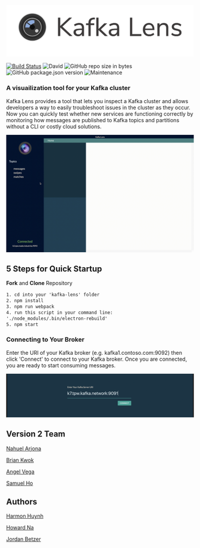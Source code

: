 ![Kafka Lens Logo](assets/images/kl-f-logo.png)

[![Build Status](https://travis-ci.com/kafka-lens/kafka-lens.svg?branch=master)](https://travis-ci.com/kafka-lens/kafka-lens)
![David](https://img.shields.io/david/oslabs-beta/kafka-lens?color=brightgreen)
![GitHub repo size in bytes](https://img.shields.io/github/repo-size/oslabs-beta/kafka-lens.svg)
![GitHub package.json version](https://img.shields.io/github/package-json/v/oslabs-beta/kafka-lens.svg)
![Maintenance](https://img.shields.io/maintenance/yes/2019.svg)

### A visuailization tool for your Kafka cluster

Kafka Lens provides a tool that lets you inspect a Kafka cluster and allows developers a way to easily troubleshoot issues in the cluster as they occur. Now you can quickly test whether new services are functioning correctly by monitoring how messages are published to Kafka topics and partitions without a CLI or costly cloud solutions.

![Screen Capture](assets/images/kl-g.gif)

## 5 Steps for Quick Startup

**Fork** and **Clone** Repository

```
1. cd into your 'kafka-lens' folder
2. npm install
3. npm run webpack
4. run this script in your command line: './node_modules/.bin/electron-rebuild'
5. npm start
```

### Connecting to Your Broker

Enter the URI of your Kafka broker (e.g. kafka1.contoso.com:9092) then click 'Connect' to connect to your Kafka broker. Once you are connected, you are ready to start consuming messages.

![](assets/images/cp-rm.gif)

## Version 2 Team

[Nahuel Arjona](https://github.com/nahuelarjonadev)

[Brian Kwok](https://github.com/briankwok15)

[Angel Vega](https://github.com/AngelEvelyn)

[Samuel Ho](https://github.com/samueldaraho)

## Authors

[Harmon Huynh](https://github.com/iAmHarmon)

[Howard Na](https://github.com/howardNa)

[Jordan Betzer](https://github.com/jordanzobean)
